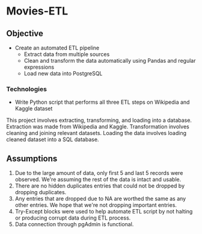 # Movies-ETL

## Objective
- Create an automated ETL pipeline 
  - Extract data from multiple sources
  - Clean and transform the data automatically using Pandas and regular expressions
  - Load new data into PostgreSQL

### Technologies
- Write Python script that performs all three ETL steps on Wikipedia and Kaggle dataset

This project involves extracting, transforming, and loading into a database.  Extraction was made from Wikipedia and Kaggle.  Transformation involves cleaning and joining relevant datasets.  Loading the data involves loading cleaned dataset into a SQL database.

## Assumptions
1. Due to the large amount of data, only first 5 and last 5 records were observed.  We're assuming the rest of the data is intact and usable.
2. There are no hidden duplicates entries that could not be dropped by dropping duplicates.
3. Any entries that are dropped due to NA are worthed the same as any other entries.  We hope that we're not dropping important entries.
4. Try-Except blocks were used to help automate ETL script by not halting or producing corrupt data during ETL process.
5. Data connection through pgAdmin is functional.
